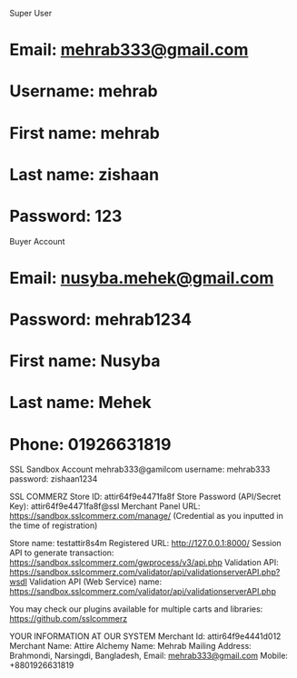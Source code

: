 Super User
# Email: mehrab333@gmail.com
# Username: mehrab
# First name: mehrab
# Last name: zishaan
# Password: 123

Buyer Account
# Email: nusyba.mehek@gmail.com
# Password: mehrab1234
# First name: Nusyba
# Last name: Mehek
# Phone: 01926631819

SSL Sandbox Account
mehrab333@gamilcom
username: mehrab333
password: zishaan1234

SSL COMMERZ
Store ID: attir64f9e4471fa8f
Store Password (API/Secret Key): attir64f9e4471fa8f@ssl
Merchant Panel URL: https://sandbox.sslcommerz.com/manage/ (Credential as you inputted in the time of registration)

Store name: testattir8s4m
Registered URL: http://127.0.0.1:8000/
Session API to generate transaction: https://sandbox.sslcommerz.com/gwprocess/v3/api.php
Validation API: https://sandbox.sslcommerz.com/validator/api/validationserverAPI.php?wsdl
Validation API (Web Service) name: https://sandbox.sslcommerz.com/validator/api/validationserverAPI.php

You may check our plugins available for multiple carts and libraries: https://github.com/sslcommerz

YOUR INFORMATION AT OUR SYSTEM
Merchant Id: attir64f9e4441d012
Merchant Name: Attire Alchemy
Name: Mehrab
Mailing Address: Brahmondi, Narsingdi, Bangladesh,
Email: mehrab333@gmail.com
Mobile: +8801926631819